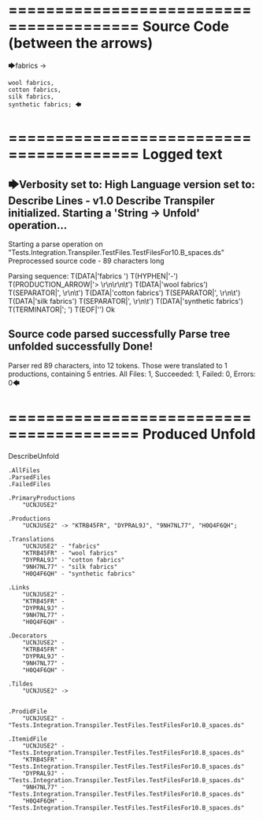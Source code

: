 ========================================
Source Code (between the arrows)
========================================

🡆fabrics -> 

	wool fabrics, 
	cotton fabrics,  
	silk fabrics, 
	synthetic fabrics; 🡄

========================================
Logged text
========================================

🡆Verbosity set to: High
Language version set to: Describe Lines - v1.0
Describe Transpiler initialized.
Starting a 'String -> Unfold' operation...
------------------------
Starting a parse operation on "Tests.Integration.Transpiler.TestFiles.TestFilesFor10.B_spaces.ds"
Preprocessed source code - 89 characters long

Parsing sequence: T(DATA|'fabrics ') T(HYPHEN|'-') T(PRODUCTION_ARROW|'> \r\n\r\n\t') T(DATA|'wool fabrics') T(SEPARATOR|', \r\n\t') T(DATA|'cotton fabrics') T(SEPARATOR|',  \r\n\t') T(DATA|'silk fabrics') T(SEPARATOR|', \r\n\t') T(DATA|'synthetic fabrics') T(TERMINATOR|'; ') T(EOF|'<EOF>') Ok

Source code parsed successfully
Parse tree unfolded successfully
Done!
------------------------
Parser red 89 characters, into 12 tokens.
Those were translated to 1 productions, containing 5 entries.
All Files: 1, Succeeded: 1, Failed: 0, Errors: 0🡄

========================================
Produced Unfold
========================================

DescribeUnfold

    .AllFiles
    .ParsedFiles
    .FailedFiles

    .PrimaryProductions
        "UCNJUSE2" 

    .Productions
        "UCNJUSE2" -> "KTRB45FR", "DYPRAL9J", "9NH7NL77", "H0Q4F6QH";

    .Translations
        "UCNJUSE2" - "fabrics"
        "KTRB45FR" - "wool fabrics"
        "DYPRAL9J" - "cotton fabrics"
        "9NH7NL77" - "silk fabrics"
        "H0Q4F6QH" - "synthetic fabrics"

    .Links
        "UCNJUSE2" - 
        "KTRB45FR" - 
        "DYPRAL9J" - 
        "9NH7NL77" - 
        "H0Q4F6QH" - 

    .Decorators
        "UCNJUSE2" - 
        "KTRB45FR" - 
        "DYPRAL9J" - 
        "9NH7NL77" - 
        "H0Q4F6QH" - 

    .Tildes
        "UCNJUSE2" -> 


    .ProdidFile
        "UCNJUSE2" - "Tests.Integration.Transpiler.TestFiles.TestFilesFor10.B_spaces.ds"

    .ItemidFile
        "UCNJUSE2" - "Tests.Integration.Transpiler.TestFiles.TestFilesFor10.B_spaces.ds"
        "KTRB45FR" - "Tests.Integration.Transpiler.TestFiles.TestFilesFor10.B_spaces.ds"
        "DYPRAL9J" - "Tests.Integration.Transpiler.TestFiles.TestFilesFor10.B_spaces.ds"
        "9NH7NL77" - "Tests.Integration.Transpiler.TestFiles.TestFilesFor10.B_spaces.ds"
        "H0Q4F6QH" - "Tests.Integration.Transpiler.TestFiles.TestFilesFor10.B_spaces.ds"

